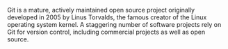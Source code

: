 Git is a mature, actively maintained open source project originally developed in 2005 by Linus Torvalds, the famous creator of the Linux operating system kernel. 
A staggering number of software projects rely on Git for version control, including commercial projects as well as open source.
